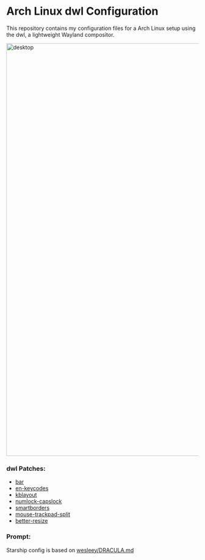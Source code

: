 # Arch Linux dwl Configuration

This repository contains my configuration files for a Arch Linux setup using the dwl, a lightweight Wayland compositor.

<img width="1920" height="1080" alt="desktop" src="https://github.com/user-attachments/assets/b2080b7a-c695-4b93-ac2a-fe7eab890a81" />

### dwl Patches:
- [bar](https://codeberg.org/dwl/dwl-patches/src/branch/main/patches/bar)
- [en-keycodes](https://codeberg.org/dwl/dwl-patches/src/branch/main/patches/en-keycodes)
- [kblayout](https://codeberg.org/dwl/dwl-patches/src/branch/main/patches/kblayout)
- [numlock-capslock](https://codeberg.org/dwl/dwl-patches/src/branch/main/patches/numlock-capslock)
- [smartborders](https://codeberg.org/dwl/dwl-patches/src/branch/main/patches/smartborders)
- [mouse-trackpad-split](https://codeberg.org/dwl/dwl-patches/src/branch/main/patches/mouse-trackpad-split)
- [better-resize](https://codeberg.org/dwl/dwl-patches/src/branch/main/patches/better-resize)

### Prompt:
Starship config is based on [wesleey/DRACULA.md](https://gist.github.com/wesleey/eeec29d557fd971277748dea274a0cf3)
